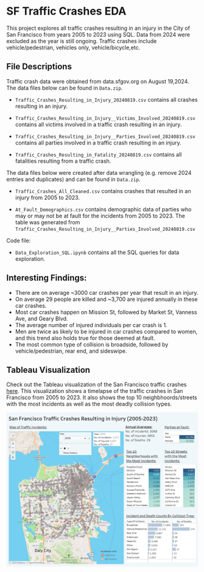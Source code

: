 # SF Traffic Crashes EDA

This project explores all traffic crashes resulting in an injury in the City of San Francisco from years 2005 to 2023 using SQL. Data from 2024 were excluded as the year is still ongoing. Traffic crashes include vehicle/pedestrian, vehicles only, vehicle/bicycle,etc.

## File Descriptions

Traffic crash data were obtained from data.sfgov.org on August 19,2024. The data files below can be found in `Data.zip`. <br>
- `Traffic_Crashes_Resulting_in_Injury_20240819.csv` contains all crashes resulting in an injury.

- `Traffic_Crashes_Resulting_in_Injury__Victims_Involved_20240819.csv` contains all victims involved in a traffic crash resulting in an injury.

- `Traffic_Crashes_Resulting_in_Injury__Parties_Involved_20240819.csv` contains all parties involved in a traffic crash resulting in an injury.

- `Traffic_Crashes_Resulting_in_Fatality_20240819.csv` contains all fatalities resulting from a traffic crash.

The data files below were created after data wrangling (e.g. remove 2024 entries and duplicates) and can be found in `Data.zip`. 
- `Traffic_Crashes_All_Cleaned.csv` contains crashes that resulted in an injury from 2005 to 2023.  

- `At_Fault_Demographics.csv` contains demographic data of parties who may or may not be at fault for the incidents from 2005 to 2023. The table was generated from `Traffic_Crashes_Resulting_in_Injury__Parties_Involved_20240819.csv`

Code file:
- `Data_Exploration_SQL.ipynb` contains all the SQL queries for data exploration. 

## Interesting Findings:

- There are on average ~3000 car crashes per year that result in an injury.
- On average 29 people are killed and ~3,700 are injured annually in these car crashes.
- Most car crashes happen on Mission St, followed by Market St, Vanness Ave, and Geary Blvd.
- The average number of injured individuals per car crash is 1.
- Men are twice as likely to be injured in car crashes compared to women, and this trend also holds true for those deemed at fault.
- The most common type of collision is broadside, followed by vehicle/pedestrian, rear end, and sideswipe. 

## Tableau Visualization

Check out the Tableau visualization of the San Francisco traffic crashes [here](https://public.tableau.com/app/profile/karen.zhu3272/viz/SanFranciscoTrafficCrashes2005-2023/Dashboard?publish=yes). This visualization shows a timelapse of the traffic crashes in San Francisco from 2005 to 2023. It also shows the top 10 neighbhoords/streets with the most incidents as well as the most deadly collision types.

![image](https://github.com/KarenZ2023/SF_Car_Crashes/blob/main/Tableau_viz_screenshot.png)

